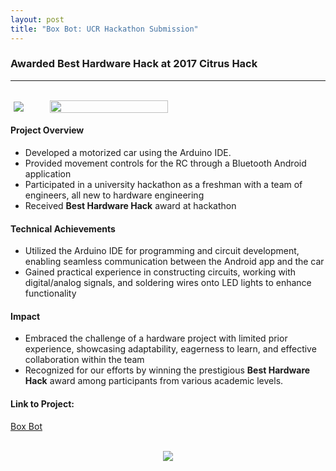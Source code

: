 ```yaml
---
layout: post
title: "Box Bot: UCR Hackathon Submission"
---
```


### Awarded **Best Hardware Hack** at 2017 Citrus Hack
---
<br>
<div align="center" style="display: flex; align-items: center;">
  <img src="{{ site.url }}/assets/Files/BoxBot/Award.JPG" style="max-width: 50%; height: auto; margin: 0 5px;"/>
  <img src="{{ site.url }}/assets/Files/BoxBot/BoxBot.JPG" style="max-width: 50%; height: 75%; margin: 0 5px;"/>
</div>

#### Project Overview
* Developed a motorized car using the Arduino IDE.
* Provided movement controls for the RC through a Bluetooth Android application
* Participated in a university hackathon as a freshman with a team of engineers, all new to hardware engineering
* Received **Best Hardware Hack** award at hackathon

#### Technical Achievements
* Utilized the Arduino IDE for programming and circuit development, enabling seamless communication between the Android app and the car
* Gained practical experience in constructing circuits, working with digital/analog signals, and soldering wires onto LED lights to enhance functionality

#### Impact
* Embraced the challenge of a hardware project with limited prior experience, showcasing adaptability, eagerness to learn, and effective collaboration within the team
* Recognized for our efforts by winning the prestigious **Best Hardware Hack** award among participants from various academic levels.

#### Link to Project:

[Box Bot](https://devpost.com/software/box-bot)

<br/>

<div align="center">
   <img src="{{ site.url }}/assets/Files/BoxBot/BoxBot.gif"/>
</div>

